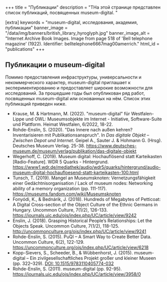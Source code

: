 +++
title = "Публикации"
description = "TНа этой странице представлен список публикаций, посвященных museum-digital. "

[extra]
keywords = "museum-digital, исследования, академия, публикации"
banner_image = "/data/img/banners/british_library_hyroglyph.jpg"
banner_image_alt = "Internet Archive Book Images. Image from page 518 of 'Bell telephone magazine' (1922). Identifier: belltelephone6667mag00amerrich."
html_id = "publications"
+++

## Публикации о museum-digital

Помимо предоставления инфраструктуры, универсальности и некоммерческого характер, museum-digital приглашает к экспериментированию и предоставляет широкие возможности для исследований. За прошедшие годы был опубликован ряд работ, посвященных museum-digital или основанных на нём. Список этих публикаций приведен ниже.

- Krause, M. & Hartmann, M. (2022). "museum-digital" für Westfalen-Lippe und OWL: Museumsobjekte im Internet - Initiative, Software-Suite und Plattform. Heimat Westfalen, 6/2022, 18-22.
- Rohde-Enslin, S. (2020). "Das Innere nach außen kehren? Inventarisieren mit Publikationsanspruch". In _Das digitale Objekt – Zwischen Depot und Internet_. Geipel A., Sauter J. & Hohmann G. (Hrsg). Deutsches Museum Verlag. 25-38. <https://www.deutsches-museum.de/museum/verlag/publikation/das-digitale-objekt>
- Wegerhoff, C. (2019). Museum digital: Hochauflösend statt Karteikasten [Radio-Feature]. WDR 5 Quarks - Hintergrund. https://www1.wdr.de/mediathek/audio/wdr5/quarks/hintergrund/audio-museum-digital-hochaufloesend-statt-karteikasten-100.html
- Tunsch, T. (2019). Mangel an Museumsknoten: Vernetzungsfähigkeit einer Gedächtnisorganisation / Lack of museum nodes: Networking ability of a memory organization (pp. 111-117). <https://museums.fandom.com/wiki/Museumsknoten>
- Fonyódi, K., & Bednárik, J. (2018). Hundreds of Megabytes of Petticoat: A Digital Cross-section of the Object Culture of the Ethnic Germans in Hungary. Uncommon Culture, 7(1/2), 126-133. <https://journals.uic.edu/ojs/index.php/UC/article/view/9242>
- Enslin, J. (2018). Grasping Historical People’s Relationships: Let the Objects Speak. Uncommon Culture, 7(1/2), 118-125. <http://uncommonculture.org/ojs/index.php/UC/article/view/9241>
- Rohde-Enslin, S. (2015). PuQI – A Smart Way to Create Better Data. Uncommon Culture, 6(2), 122-129. <https://uncommonculture.org/ojs/index.php/UC/article/view/6218>
- Kopp-Sievers, S., Scheeder, B., & Wübbenhorst, J. (2015). museum-digital – Ein zivilgesellschaftliches Projekt großer und kleiner Museen (pp. 322–329). [DOI: 10.1515/9783110405774-032](https://doi.org/10.1515/9783110405774-032)
- Rohde-Enslin, S. (2011). museum-digital (pp. 92-95). <https://journals.uic.edu/ojs/index.php/UC/article/view/3958/0>



